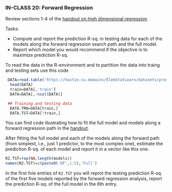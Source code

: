 ### IN-CLASS 20: Forward Regression


Review sections 1-4 of the [handout on high dimensional regression](https://github.com/gdlc/STAT_COMP/blob/master/HANDOUTS/penalizedRegressions.pdf).

Tasks:
  - Compute and report the prediction R-sq. in testing data for each of the models along the forward regression search path and the full model.
  - Report which model you would recommend if the objective is to maximize prediction R-sq.


To read the data in the R-environment and to partition the data into traing and testing sets use this code

```r
 DATA=read.table('https://hastie.su.domains/ElemStatLearn/datasets/prostate.data',header=TRUE)
  head(DATA)
  train=DATA[,'train']
  DATA=DATA[,-ncol(DATA)]

 ## Training and testing data
  DATA.TRN=DATA[train,]
  DATA.TST=DATA[!train,]
```

You can find code illustrating how to fit the full model and models along a forward regression path in the [handout](https://github.com/gdlc/STAT_COMP/blob/master/HANDOUTS/penalizedRegressions.pdf).

After fitting the full model and each of the models along the forward path (from simplest, i.e., just 1 predictor, to the most complex one), estimate the prediction R-sq. of each model and report it in a vector like this one.

```r
R2.TST=rep(NA,length(models))
names(R2.TST)=c(paste0('DF',1:5),'Full')
```

In the first fvie entries of `R2.TST` you will reprot the testing prediction R-sq. of the first five models reported by the forward regression analysis, report the prediction R-sq. of the full model in the 6th entry.



